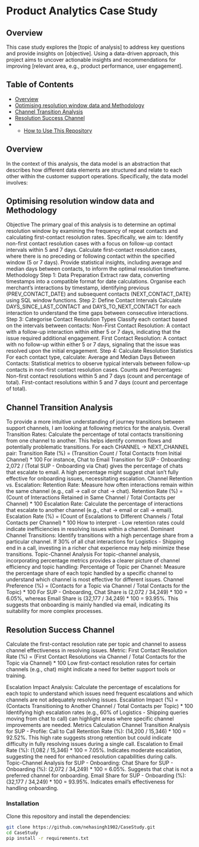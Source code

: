 # Product Analytics Case Study

## Overview
This case study explores the [topic of analysis] to address key questions and provide insights on [objective]. Using a data-driven approach, this project aims to uncover actionable insights and recommendations for improving [relevant area, e.g., product performance, user engagement].

## Table of Contents
- [Overview](#overview)
- [Optimising resolution window data and Methodology](#optimising-resolution-window-data-and-methodology)
- [Channel Transition Analysis](#channel-transition-analysis)
- [Resolution Success Channel](#resolution-success-channel)
- - [How to Use This Repository](#how-to-use-this-repository)
  
## Overview
In the context of this analysis, the data model is an abstraction that describes how different data elements are structured and relate to each other within the customer support operations. Specifically, the data model involves:

## Optimising resolution window data and Methodology

Objective
The primary goal of this analysis is to determine an optimal resolution window by examining the frequency of repeat contacts and calculating first-contact resolution rates. Specifically, we aim to:
Identify non-first contact resolution cases with a focus on follow-up contact intervals within 5 and 7 days.
Calculate first-contact resolution cases, where there is no preceding or following contact within the specified window (5 or 7 days).
Provide statistical insights, including average and median days between contacts, to inform the optimal resolution timeframe.
Methodology
Step 1: Data Preparation
Extract raw data, converting timestamps into a compatible format for date calculations.
Organise each merchant’s interactions by timestamp, identifying previous (PREV_CONTACT_DATE) and subsequent contacts (NEXT_CONTACT_DATE) using SQL window functions.
Step 2: Define Contact Intervals
Calculate DAYS_SINCE_LAST_CONTACT and DAYS_TO_NEXT_CONTACT for each interaction to understand the time gaps between consecutive interactions.
Step 3: Categorise Contact Resolution Types
Classify each contact based on the intervals between contacts:
Non-First Contact Resolution: A contact with a follow-up interaction within either 5 or 7 days, indicating that the issue required additional engagement.
First Contact Resolution: A contact with no follow-up within either 5 or 7 days, signaling that the issue was resolved upon the initial engagement.
Step 4: Calculate Resolution Statistics For each contact type, calculate:
Average and Median Days Between Contacts: Statistical metrics to observe typical intervals between follow-up contacts in non-first contact resolution cases.
Counts and Percentages:
Non-first contact resolutions within 5 and 7 days (count and percentage of total).
First-contact resolutions within 5 and 7 days (count and percentage of total).


## Channel Transition Analysis

To provide a more intuitive understanding of journey transitions between support channels, I am looking at following metrics for the analysis.
Overall Transition Rates:
Calculate the percentage of total contacts transitioning from one channel to another. This helps identify common flows and potentially problematic transitions.
For each CHANNEL -> NEXT_CHANNEL pair:
Transition Rate (%) = (Transition Count / Total Contacts from Initial Channel) * 100
For instance, Chat to Email Transition for SUP - Onboarding: 2,072 / (Total SUP - Onboarding via Chat) gives the percentage of chats that escalate to email. A high percentage might suggest chat isn’t fully effective for onboarding issues, necessitating escalation.
Channel Retention vs. Escalation:
Retention Rate: Measure how often interactions remain within the same channel (e.g., call -> call or chat -> chat).
Retention Rate (%) = (Count of Interactions Retained in Same Channel / Total Contacts per Channel) * 100
Escalation Rate: Calculate the percentage of interactions that escalate to another channel (e.g., chat -> email or call -> email).
Escalation Rate (%) = (Count of Escalations to Different Channels / Total Contacts per Channel) * 100
How to interpret - Low retention rates could indicate inefficiencies in resolving issues within a channel.
Dominant Channel Transitions:
Identify transitions with a high percentage share from a particular channel.
If 30% of all chat interactions for Logistics - Shipping end in a call, investing in a richer chat experience may help minimize these transitions.
Topic-Channel Analysis 
For topic-channel analysis, incorporating percentage metrics provides a clearer picture of channel efficiency and topic handling:
Percentage of Topic per Channel:
Measure the percentage share of each topic handled by a specific channel to understand which channel is most effective for different issues.
Channel Preference (%) = (Contacts for a Topic via Channel / Total Contacts for the Topic) * 100
For SUP - Onboarding, Chat Share is (2,072 / 34,249) * 100 = 6.05%, whereas Email Share is (32,177 / 34,249) * 100 = 93.95%. This suggests that onboarding is mainly handled via email, indicating its suitability for more complex processes.


## Resolution Success Channel

Calculate the first-contact resolution rate per topic and channel to assess channel effectiveness in resolving issues.
Metric:
First Contact Resolution Rate (%) = (First Contact Resolutions via Channel / Total Contacts for the Topic via Channel) * 100
Low first-contact resolution rates for certain channels (e.g., chat) might indicate a need for better support tools or training.

Escalation Impact Analysis:
Calculate the percentage of escalations for each topic to understand which issues need frequent escalations and which channels are not adequately resolving issues.
Escalation Impact (%) = (Contacts Transitioning to Another Channel / Total Contacts per Topic) * 100
Identifying high escalation rates (e.g., 60% of Logistics - Shipping queries moving from chat to call) can highlight areas where specific channel improvements are needed.
Metrics Calculation
Channel Transition Analysis for SUP - Profile:
Call to Call Retention Rate (%): (14,200 / 15,346) * 100 = 92.52%. This high rate suggests strong retention but could indicate difficulty in fully resolving issues during a single call.
Escalation to Email Rate (%): (1,082 / 15,346) * 100 = 7.05%. Indicates moderate escalation, suggesting the need for enhanced resolution capabilities during calls.
Topic-Channel Analysis for SUP - Onboarding:
Chat Share for SUP - Onboarding (%): (2,072 / 34,249) * 100 = 6.05%. Suggests that chat is not a preferred channel for onboarding.
Email Share for SUP - Onboarding (%): (32,177 / 34,249) * 100 = 93.95%. Indicates email’s effectiveness for handling onboarding.





### Installation
Clone this repository and install the dependencies:
```bash
git clone https://github.com/nehasingh1902/CaseStudy.git
cd CaseStudy
pip install -r requirements.txt
